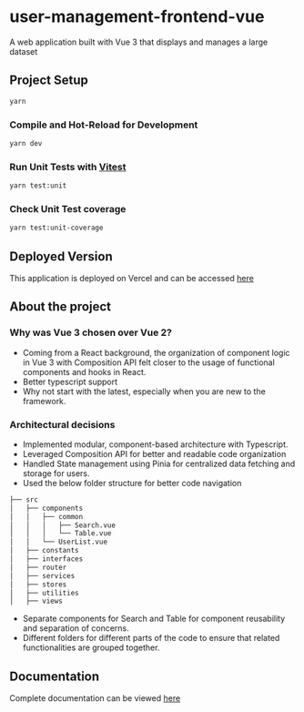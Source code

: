 # user-management-frontend-vue

A web application built with Vue 3 that displays and manages a large dataset

## Project Setup

```sh
yarn
```

### Compile and Hot-Reload for Development

```sh
yarn dev
```

### Run Unit Tests with [Vitest](https://vitest.dev/)

```sh
yarn test:unit
```

### Check Unit Test coverage

```sh
yarn test:unit-coverage
```

## Deployed Version

This application is deployed on Vercel and can be accessed [here](https://user-management-frontend-vue.vercel.app/)

## About the project

### Why was Vue 3 chosen over Vue 2?

- Coming from a React background, the organization of component logic in Vue 3 with Composition API felt closer to the usage of functional components and hooks in React.
- Better typescript support
- Why not start with the latest, especially when you are new to the framework.

### Architectural decisions

- Implemented modular, component-based architecture with Typescript.
- Leveraged Composition API for better and readable code organization
- Handled State management using Pinia for centralized data fetching and storage for users.
- Used the below folder structure for better code navigation

```sh
├── src
│   ├── components
│   │   ├── common
│   │   │   ├── Search.vue
│   │   │   └── Table.vue
│   │   └── UserList.vue
│   ├── constants
│   ├── interfaces
│   ├── router
│   ├── services
│   ├── stores
│   ├── utilities
│   ├── views
```

- Separate components for Search and Table for component reusability and separation of concerns.
- Different folders for different parts of the code to ensure that related functionalities are grouped together.

## Documentation

Complete documentation can be viewed [here](https://billowy-shock-849.notion.site/User-management-with-Vue-3-5a4b9867bcc74202b408fdcf32a1a601)
